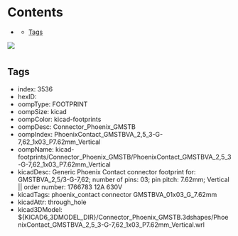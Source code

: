 



Contents
========

* [](#)
	* [Tags](#tags)
  
![][im]
# 

## Tags

- index: 3536
- hexID: 
- oompType: FOOTPRINT
- oompSize: kicad
- oompColor: kicad-footprints
- oompDesc: Connector_Phoenix_GMSTB
- oompIndex: PhoenixContact_GMSTBVA_2,5_3-G-7,62_1x03_P7.62mm_Vertical
- oompName: kicad-footprints/Connector_Phoenix_GMSTB/PhoenixContact_GMSTBVA_2,5_3-G-7,62_1x03_P7.62mm_Vertical
- kicadDesc: Generic Phoenix Contact connector footprint for: GMSTBVA_2,5/3-G-7,62; number of pins: 03; pin pitch: 7.62mm; Vertical || order number: 1766783 12A 630V
- kicadTags: phoenix_contact connector GMSTBVA_01x03_G_7.62mm
- kicadAttr: through_hole
- kicad3DModel: ${KICAD6_3DMODEL_DIR}/Connector_Phoenix_GMSTB.3dshapes/PhoenixContact_GMSTBVA_2,5_3-G-7,62_1x03_P7.62mm_Vertical.wrl



[im]: image.png
